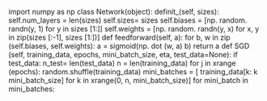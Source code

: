 import numpy as np
class Network(object):
definit_(self, sizes):
self.num_layers = len(sizes)
self.sizes= sizes
self.biases = [np. random. randn(y, 1) for y in sizes [1:]]
self.weights = [np. random. randn(y, x)
for x, y in zip(sizes [:-1], sizes [1:])]
def feedforward(self, a):
for b, w in zip (self.biases, self.weights):
a = sigmoid(np. dot (w, a) b)
return a
def SGD (self, training_data, epochs, mini_batch_size, eta,
test_data=None):
if test_data: n_test= len(test_data)
n = len(training_data)
for j in xrange (epochs):
random.shuffle(training_data)
mini_batches = [
training_data[k: k mini_batch_size]
for k in xrange(0, n, mini_batch_size)]
for mini_batch in mini_batches: